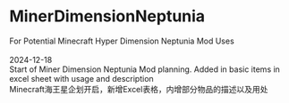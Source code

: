 # MinerDimensionNeptunia
For Potential Minecraft Hyper Dimension Neptunia Mod Uses
<br>
<br>
2024-12-18 <br>
Start of Miner Dimension Neptunia Mod planning. Added in basic items in excel sheet with usage and description<br>
Minecraft海王星企划开启，新增Excel表格，内增部分物品的描述以及用处<br>
